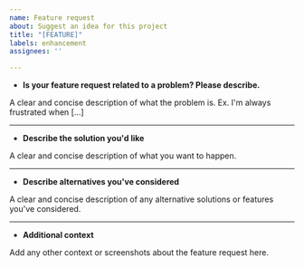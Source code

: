 ```yaml
---
name: Feature request
about: Suggest an idea for this project
title: "[FEATURE]"
labels: enhancement
assignees: ''

---
```


* **Is your feature request related to a problem? Please describe.**

A clear and concise description of what the problem is. Ex. I'm always frustrated when [...]

---

* **Describe the solution you'd like**

A clear and concise description of what you want to happen.

--- 

* **Describe alternatives you've considered**

A clear and concise description of any alternative solutions or features you've considered.

---

* **Additional context**

Add any other context or screenshots about the feature request here.
